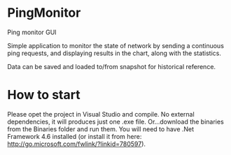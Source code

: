 # PingMonitor
Ping monitor GUI

Simple application to monitor the state of network by sending a continuous ping requests, and displaying results in the chart, along with the statistics.

Data can be saved and loaded to/from snapshot for historical reference.

# How to start
Please opet the project in Visual Studio and compile. No external dependencies, it will produces just one .exe file.
Or...download the binaries from the Binaries folder and run them. You will need to have .Net Framework 4.6 installed (or install it from here: http://go.microsoft.com/fwlink/?linkid=780597).
